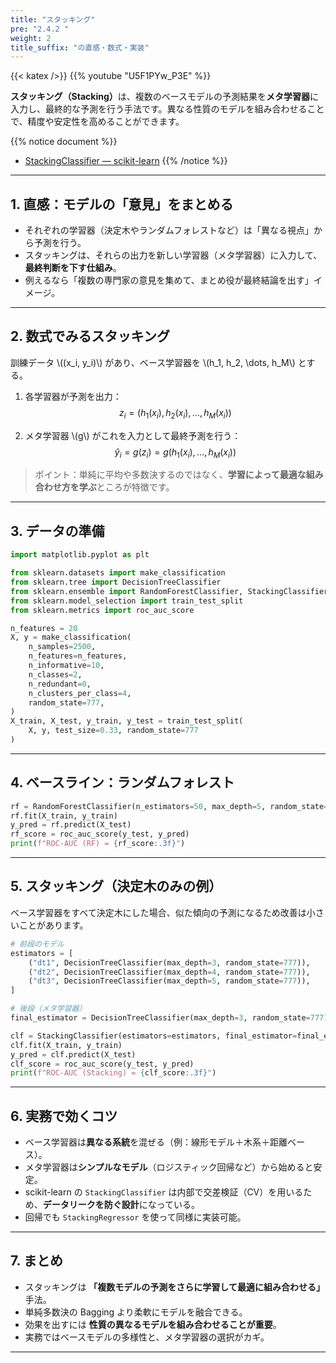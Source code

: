 ```yaml
---
title: "スタッキング"
pre: "2.4.2 "
weight: 2
title_suffix: "の直感・数式・実装"
---
```


{{< katex />}}
{{% youtube "U5F1PYw_P3E" %}}

<div class="pagetop-box">
  <p><b>スタッキング（Stacking）</b>は、複数のベースモデルの予測結果を<b>メタ学習器</b>に入力し、最終的な予測を行う手法です。異なる性質のモデルを組み合わせることで、精度や安定性を高めることができます。</p>
</div>

{{% notice document %}}
- [StackingClassifier — scikit-learn](https://scikit-learn.org/stable/modules/generated/sklearn.ensemble.StackingClassifier.html)
{{% /notice %}}

---

## 1. 直感：モデルの「意見」をまとめる
- それぞれの学習器（決定木やランダムフォレストなど）は「異なる視点」から予測を行う。  
- スタッキングは、それらの出力を新しい学習器（メタ学習器）に入力して、**最終判断を下す仕組み**。  
- 例えるなら「複数の専門家の意見を集めて、まとめ役が最終結論を出す」イメージ。

---

## 2. 数式でみるスタッキング

訓練データ \\((x_i, y_i)\\) があり、ベース学習器を \\(h_1, h_2, \dots, h_M\\) とする。

1. 各学習器が予測を出力：
   $$
   z_i = \big(h_1(x_i), h_2(x_i), \dots, h_M(x_i)\big)
   $$

2. メタ学習器 \\(g\\) がこれを入力として最終予測を行う：
   $$
   \hat y_i = g(z_i) = g\big(h_1(x_i), \dots, h_M(x_i)\big)
   $$

> ポイント：単純に平均や多数決するのではなく、**学習によって最適な組み合わせ方を学ぶ**ところが特徴です。

---

## 3. データの準備

```python
import matplotlib.pyplot as plt

from sklearn.datasets import make_classification
from sklearn.tree import DecisionTreeClassifier
from sklearn.ensemble import RandomForestClassifier, StackingClassifier
from sklearn.model_selection import train_test_split
from sklearn.metrics import roc_auc_score

n_features = 20
X, y = make_classification(
    n_samples=2500,
    n_features=n_features,
    n_informative=10,
    n_classes=2,
    n_redundant=0,
    n_clusters_per_class=4,
    random_state=777,
)
X_train, X_test, y_train, y_test = train_test_split(
    X, y, test_size=0.33, random_state=777
)
```

---

## 4. ベースライン：ランダムフォレスト

```python
rf = RandomForestClassifier(n_estimators=50, max_depth=5, random_state=777)
rf.fit(X_train, y_train)
y_pred = rf.predict(X_test)
rf_score = roc_auc_score(y_test, y_pred)
print(f"ROC-AUC (RF) = {rf_score:.3f}")
```

---

## 5. スタッキング（決定木のみの例）

ベース学習器をすべて決定木にした場合、似た傾向の予測になるため改善は小さいことがあります。

```python
# 前段のモデル
estimators = [
    ("dt1", DecisionTreeClassifier(max_depth=3, random_state=777)),
    ("dt2", DecisionTreeClassifier(max_depth=4, random_state=777)),
    ("dt3", DecisionTreeClassifier(max_depth=5, random_state=777)),
]

# 後段（メタ学習器）
final_estimator = DecisionTreeClassifier(max_depth=3, random_state=777)

clf = StackingClassifier(estimators=estimators, final_estimator=final_estimator)
clf.fit(X_train, y_train)
y_pred = clf.predict(X_test)
clf_score = roc_auc_score(y_test, y_pred)
print(f"ROC-AUC (Stacking) = {clf_score:.3f}")
```

---

## 6. 実務で効くコツ
- ベース学習器は<b>異なる系統</b>を混ぜる（例：線形モデル＋木系＋距離ベース）。  
- メタ学習器は<b>シンプルなモデル</b>（ロジスティック回帰など）から始めると安定。  
- scikit-learn の `StackingClassifier` は内部で交差検証（CV）を用いるため、**データリークを防ぐ設計**になっている。  
- 回帰でも `StackingRegressor` を使って同様に実装可能。  

---

## 7. まとめ
- スタッキングは **「複数モデルの予測をさらに学習して最適に組み合わせる」** 手法。  
- 単純多数決の Bagging より柔軟にモデルを融合できる。  
- 効果を出すには **性質の異なるモデルを組み合わせることが重要**。  
- 実務ではベースモデルの多様性と、メタ学習器の選択がカギ。  

---
